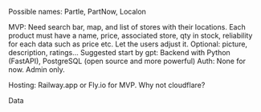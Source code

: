 Possible names: Partle, PartNow, Localon

MVP: Need search bar, map, and list of stores with their locations. Each product must have a name, price, associated store, qty in stock, reliability for each data such as price etc. Let the users adjust it. Optional: picture, description, ratings...
Suggested start by gpt: Backend with Python (FastAPI), PostgreSQL (open source and more powerful)
Auth: None for now. Admin only.

Hosting: Railway.app or Fly.io for MVP. Why not cloudflare?

Data